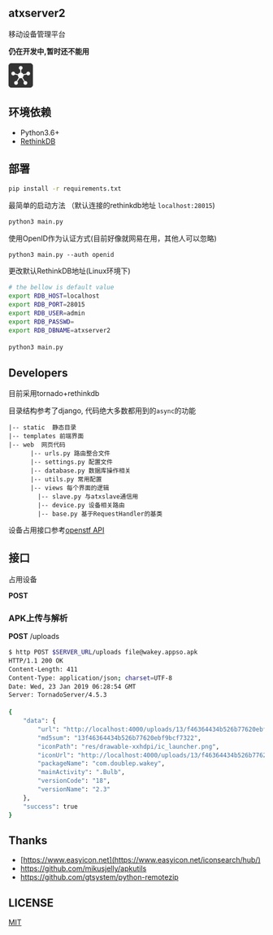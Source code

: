 ## atxserver2
移动设备管理平台

**仍在开发中,暂时还不能用**

![img](static/favicon-dark.png)

## 环境依赖
- Python3.6+
- [RethinkDB](https://rethinkdb.com/)


## 部署
```bash
pip install -r requirements.txt
```

最简单的启动方法 （默认连接的rethinkdb地址 `localhost:28015`)

```bash
python3 main.py
```

使用OpenID作为认证方式(目前好像就网易在用，其他人可以忽略)

```
python3 main.py --auth openid
```

更改默认RethinkDB地址(Linux环境下)

```bash
# the bellow is default value
export RDB_HOST=localhost
export RDB_PORT=28015
export RDB_USER=admin
export RDB_PASSWD=
export RDB_DBNAME=atxserver2

python3 main.py
```

## Developers
目前采用tornado+rethinkdb

目录结构参考了django, 代码绝大多数都用到的`async`的功能

```
|-- static  静态目录
|-- templates 前端界面
|-- web  网页代码
      |-- urls.py 路由整合文件
      |-- settings.py 配置文件
      |-- database.py 数据库操作相关
      |-- utils.py 常用配置
      |-- views 每个界面的逻辑
        |-- slave.py 与atxslave通信用
        |-- device.py 设备相关路由
        |-- base.py 基于RequestHandler的基类
```

设备占用接口参考[openstf API](https://github.com/openstf/stf/blob/master/doc/API.md)

## 接口

占用设备

**POST** 
### APK上传与解析

**POST** /uploads

```bash
$ http POST $SERVER_URL/uploads file@wakey.appso.apk
HTTP/1.1 200 OK
Content-Length: 411
Content-Type: application/json; charset=UTF-8
Date: Wed, 23 Jan 2019 06:28:54 GMT
Server: TornadoServer/4.5.3

{
    "data": {
        "url": "http://localhost:4000/uploads/13/f46364434b526b77620ebf9bcf7322/com.doublep.wakey.apk",
        "md5sum": "13f46364434b526b77620ebf9bcf7322",
        "iconPath": "res/drawable-xxhdpi/ic_launcher.png",
        "iconUrl": "http://localhost:4000/uploads/13/f46364434b526b77620ebf9bcf7322/icon.png",
        "packageName": "com.doublep.wakey",
        "mainActivity": ".Bulb",
        "versionCode": "18",
        "versionName": "2.3"
    },
    "success": true
}
```

## Thanks
- [https://www.easyicon.net](https://www.easyicon.net/iconsearch/hub/)
- <https://github.com/mikusjelly/apkutils>
- <https://github.com/gtsystem/python-remotezip>


## LICENSE
[MIT](LICENSE)
